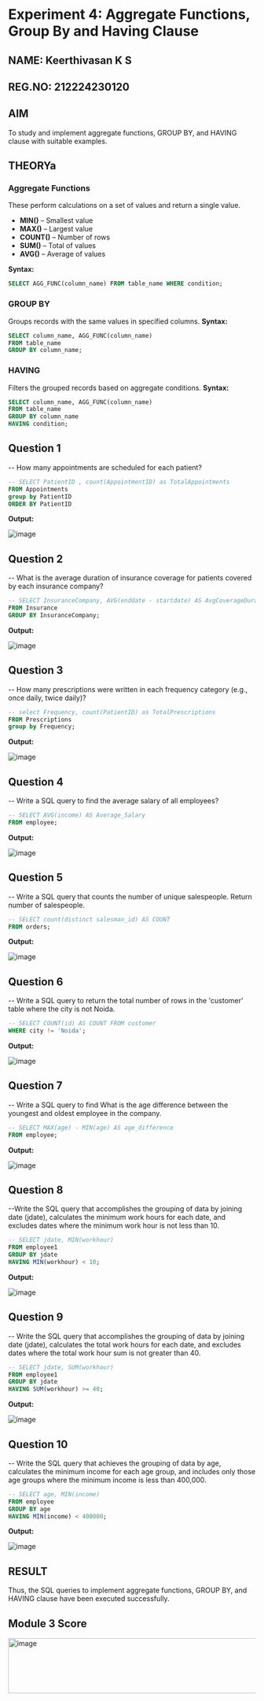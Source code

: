 # Experiment 4: Aggregate Functions, Group By and Having Clause
## NAME: Keerthivasan K S
## REG.NO: 212224230120
## AIM
To study and implement aggregate functions, GROUP BY, and HAVING clause with suitable examples.

## THEORYa

### Aggregate Functions
These perform calculations on a set of values and return a single value.

- **MIN()** – Smallest value  
- **MAX()** – Largest value  
- **COUNT()** – Number of rows  
- **SUM()** – Total of values  
- **AVG()** – Average of values

**Syntax:**
```sql
SELECT AGG_FUNC(column_name) FROM table_name WHERE condition;
```
### GROUP BY
Groups records with the same values in specified columns.
**Syntax:**
```sql
SELECT column_name, AGG_FUNC(column_name)
FROM table_name
GROUP BY column_name;
```
### HAVING
Filters the grouped records based on aggregate conditions.
**Syntax:**
```sql
SELECT column_name, AGG_FUNC(column_name)
FROM table_name
GROUP BY column_name
HAVING condition;
```

**Question 1**
--
-- How many appointments are scheduled for each patient?

```sql
-- SELECT PatientID , count(AppointmentID) as TotalAppointments
FROM Appointments 
group by PatientID
ORDER BY PatientID
```

**Output:**

![image](https://github.com/user-attachments/assets/c6fc55d9-d0f2-4bd5-9f37-031bfaa8a064)

**Question 2**
---
-- What is the average duration of insurance coverage for patients covered by each insurance company? 

```sql
-- SELECT InsuranceCompany, AVG(enddate - startdate) AS AvgCoverageDurationDays
FROM Insurance
GROUP BY InsuranceCompany;
```

**Output:**

![image](https://github.com/user-attachments/assets/146996dc-b11b-4d32-a416-1363b749fc70)

**Question 3**
---
-- How many prescriptions were written in each frequency category (e.g., once daily, twice daily)? 

```sql
-- select Frequency, count(PatientID) as TotalPrescriptions
FROM Prescriptions
group by Frequency;
```

**Output:**

![image](https://github.com/user-attachments/assets/c0bff40e-f88d-42bc-a8d2-a0790c66f765)

**Question 4**
---
-- Write a SQL query to find the average salary of all employees?

```sql
-- SELECT AVG(income) AS Average_Salary 
FROM employee;
```

**Output:**

![image](https://github.com/user-attachments/assets/338edc65-45d5-4808-9499-9be884d9878a)

**Question 5**
---
-- Write a SQL query that counts the number of unique salespeople. Return number of salespeople.

```sql
-- SELECT count(distinct salesman_id) AS COUNT
FROM orders;
```

**Output:**

![image](https://github.com/user-attachments/assets/faf627ff-1d61-437a-be90-6a2c300b885c)

**Question 6**
---
-- Write a SQL query to return the total number of rows in the 'customer' table where the city is not Noida.

```sql
-- SELECT COUNT(id) AS COUNT FROM customer 
WHERE city != 'Noida';
```

**Output:**

![image](https://github.com/user-attachments/assets/9cec0969-1b57-4d63-8520-ce9d54a168bc)

**Question 7**
---
-- Write a SQL query to find What is the age difference between the youngest and oldest employee in the company.

```sql
-- SELECT MAX(age) - MIN(age) AS age_difference 
FROM employee;
```

**Output:**

![image](https://github.com/user-attachments/assets/2db69714-9ff2-467e-970f-c1113a4801dd)

**Question 8**
---
--Write the SQL query that accomplishes the grouping of data by joining date (jdate), calculates the minimum work hours for each date, and excludes dates where the minimum work hour is not less than 10.

```sql
-- SELECT jdate, MIN(workhour) 
FROM employee1 
GROUP BY jdate 
HAVING MIN(workhour) < 10;
```

**Output:**

![image](https://github.com/user-attachments/assets/add35670-4fe4-46e8-8456-f140e3d683e3)

**Question 9**
---
-- Write the SQL query that accomplishes the grouping of data by joining date (jdate), calculates the total work hours for each date, and excludes dates where the total work hour sum is not greater than 40.

```sql
-- SELECT jdate, SUM(workhour)
FROM employee1 
GROUP BY jdate
HAVING SUM(workhour) >= 40;
```

**Output:**

![image](https://github.com/user-attachments/assets/1c6e000f-0cb5-41f5-9358-3ca1f6c4d36a)

**Question 10**
---
-- Write the SQL query that achieves the grouping of data by age, calculates the minimum income for each age group, and includes only those age groups where the minimum income is less than 400,000.

```sql
-- SELECT age, MIN(income) 
FROM employee 
GROUP BY age
HAVING MIN(income) < 400000;
```

**Output:**

![image](https://github.com/user-attachments/assets/803d818b-9d1f-4472-93f6-4eaf2daa37fc)


## RESULT
Thus, the SQL queries to implement aggregate functions, GROUP BY, and HAVING clause have been executed successfully.

## Module 3 Score 

<img width="1338" height="112" alt="image" src="https://github.com/user-attachments/assets/22efa5b2-04fb-4fb7-ac31-bdf168b04b88" />


